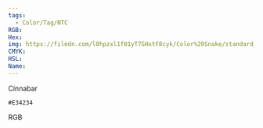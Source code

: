 ```yaml
---
tags:
  - Color/Tag/NTC
RGB:
Hex:
img: https://filedn.com/l0hpzxl1f01yT7GHxtF8cyk/Color%20Snake/standard_csv_to_svg//E34234.svg
CMYK:
HSL:
Name:
---
```

Cinnabar
```palette
#E34234
```
RGB
